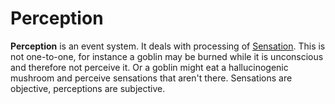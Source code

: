 # Perception

**Perception** is an event system.  It deals with processing of [Sensation](../sensation/README.md).  This is not one-to-one, for instance a goblin may be burned while it is unconscious and therefore not perceive it.  Or a goblin might eat a hallucinogenic mushroom and perceive sensations that aren't there.  Sensations are objective, perceptions are subjective.

